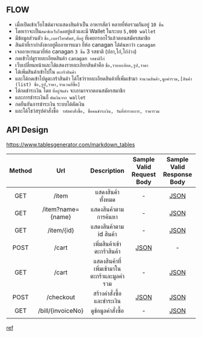 ## FLOW 

- เมื่อเปิดเข้าเว็บไซต์มาจะแสดงสินค้าเป็น อาหารสัตว์ หลายยี่ห้อรวมกันอยู่ `10 ชิ้น`
- โดยเราจะเป็น`สมาชิกเว็บไซต์`อยู่แล้วและมี Wallet ในระบบ `5,000 wallet`
- มีข้อมูลส่วนตัว `ชื่อ,เบอร์โทรศัพท์,ที่อยู่` ที่เคยกรอกไว้แล้วตอนสมัครสมาชิก
- สินค้าที่เรากำลังหาอยู่คืออาหารแมว ยี่ห้อ canagan ได้ค้นหาว่า `canagan` 
- เจออาหารแมวยี่ห้อ canagan `3 ชิ้น` 3 รสชาติ (ปลา,ไก่,ไก่ง่วง)
- กดเข้าไปดูรายละเอียดสินค้า `canagan รสชาติไก่`
- เว็บเปลี่ยนหน้าและได้แสดงรายละเอียกสินค้าคือ `ชื่อ,รายละเอียด,รูป,ราคา`
- ได้เพิ่มสินค้าเข้าไปใน `ตะกร้าสินค้า` 
- และได้กดเข้าไปดูตะกร้าสินค้า ได้โชว์รายละเอียดสินค้าที่เพิ่มเข้ามา
` จำนวนสินค้า,มูลค่ารวม,[สินค้า (list) ชื่อ,รูป,ราคา,จำนวนที่ซื้อ] `
- ได้กดชำระเงิน โดย  `ที่อยู่จัดส่ง` จะเอามาจากตอนสมัครสมาชิก
- และการชำระเงินก็ `ตัดเงินจาก wallet`
- กดยืนยันการชำระเงิน ระบบได้ตัดเงิน
- และได้โชว์สรุปคำสั่งซื้อ
` รหัสคำสั่งซื้อ, ชื่อคนชำระเงิน, วันที่ทำรายการ, ราคารวม`



## API Design
https://www.tablesgenerator.com/markdown_tables

| Method |        Url        |             Description            |                                                  Sample Valid Request Body                                                 |                                                   Sample Valid Response Body                                                  |
|:------:|:-----------------:|:----------------------------------:|:--------------------------------------------------------------------------------------------------------------------------:|:-----------------------------------------------------------------------------------------------------------------------------:|
|   GET  |       /item       |            แสดงสินค้าทั้งหมด           |                                                              -                                                             |  [JSON](https://github.com/aditepDev/assignment-java-boot-camp/blob/feature/week1/api_design/response_body/show_itemList.md)  |
|   GET  | /item?name={name} |         แสดงสินค้าตามการค้นหา         |                                                              -                                                             | [JSON](https://github.com/aditepDev/assignment-java-boot-camp/blob/feature/week1/api_design/response_body/show_itemSearch.md) |
|   GET  |     /item/{id}    |         แสดงสินค้าตาม id สินค้า        |                                                              -                                                             |    [JSON](https://github.com/aditepDev/assignment-java-boot-camp/blob/feature/week1/api_design/response_body/show_item.md)    |
|  POST  |       /cart       |         เพิ่มสินค้าเข้าตะกร้าสินค้า        |    [JSON](https://github.com/aditepDev/assignment-java-boot-camp/blob/feature/week1/api_design/request_body/add_cart.md)   |                                                               -                                                               |
|   GET  |       /cart       | แสดงสินค้าที่เพิ่มเข้ามาในตะกร้าและมูลค่ารวม |                                                              -                                                             |    [JSON](https://github.com/aditepDev/assignment-java-boot-camp/blob/feature/week1/api_design/response_body/show_cart.md)    |
|  POST  |     /checkout     |        สร้างคำสั่งซื้อและชำระเงิน        | [JSON](https://github.com/aditepDev/assignment-java-boot-camp/blob/feature/week1/api_design/request_body/checkout_cart.md) |  [JSON](https://github.com/aditepDev/assignment-java-boot-camp/blob/feature/week1/api_design/response_body/checkout_cart.md)  |
|   GET  | /bill/{invoiceNo} |             ดูข้อมูลคำสั่งซื้อ            |                                                              -                                                             |       [JSON](https://github.com/aditepDev/assignment-java-boot-camp/blob/feature/week1/api_design/response_body/bill.md)      | 
|        |                   |                                    |                                                                                                                            |   


[ref](https://github.com/up1/course_microservices-3-days/blob/master/slide/01-DESIGN-MICROSERVICE-WORKSHOP.pdf)

